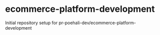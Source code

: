 # ecommerce-platform-development

Initial repository setup for pr-poehali-dev/ecommerce-platform-development